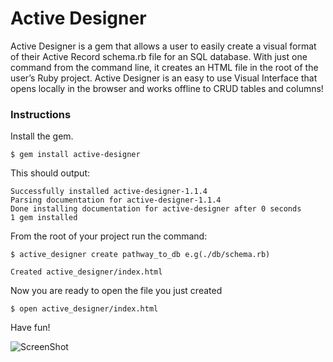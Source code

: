 # Active Designer

Active Designer is a gem that allows a user to easily create a visual format of their Active Record schema.rb file for an SQL database. With just one command from the command line, it creates an HTML file in the root of the user’s Ruby project. Active Designer is an easy to use Visual Interface that opens locally in the browser and works offline to CRUD tables and columns!

### Instructions

Install the gem.

`$ gem install active-designer`

This should output:

```
Successfully installed active-designer-1.1.4
Parsing documentation for active-designer-1.1.4
Done installing documentation for active-designer after 0 seconds
1 gem installed
```

From the root of your project run the command:

`$ active_designer create pathway_to_db e.g(./db/schema.rb)`

```
Created active_designer/index.html
```

Now you are ready to open the file you just created

`$ open active_designer/index.html`


Have fun!

![ScreenShot](https://raw.github.com/thompickett/active_designer/master/example.png)

